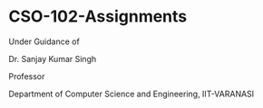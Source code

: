 # CSO-102-Assignments
Under Guidance of

Dr. Sanjay Kumar Singh

Professor

Department of Computer Science and Engineering, IIT-VARANASI
